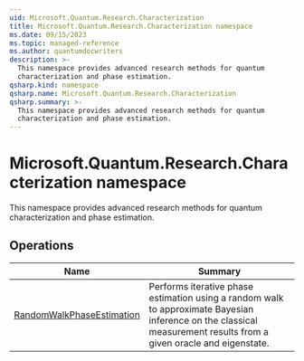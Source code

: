```yaml
---
uid: Microsoft.Quantum.Research.Characterization
title: Microsoft.Quantum.Research.Characterization namespace
ms.date: 09/15/2023
ms.topic: managed-reference
ms.author: quantumdocwriters
description: >-
  This namespace provides advanced research methods for quantum
  characterization and phase estimation.
qsharp.kind: namespace
qsharp.name: Microsoft.Quantum.Research.Characterization
qsharp.summary: >-
  This namespace provides advanced research methods for quantum
  characterization and phase estimation.
---
```


# Microsoft.Quantum.Research.Characterization namespace

This namespace provides advanced research methods for quantum
characterization and phase estimation.


<!-- summaries -->

## Operations

| Name | Summary |
|------|---------|
|[RandomWalkPhaseEstimation](xref:Microsoft.Quantum.Research.Characterization.RandomWalkPhaseEstimation) |Performs iterative phase estimation using a random walk to approximate Bayesian inference on the classical measurement results from a given oracle and eigenstate. |


<!-- /summaries -->
